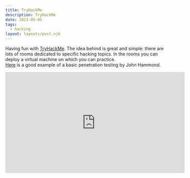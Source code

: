 ```yaml
---
title: TryHackMe
description: TryHackMe
date: 2021-05-05
tags:
  - hacking
layout: layouts/post.njk
---
```

Having fun with <a href="{{ 'https://tryhackme.com/' | url }}">TryHackMe</a>. The idea behind is great and simple: there are lots of rooms dedicated to specific hacking topics. In the rooms you can deploy a virtual machine on which you can practice.
<br />
<a href="{{ 'https://www.youtube.com/watch?v=xl2Xx5YOKcI' | url }}">Here</a> is a good example of a basic penetration testing by John Hammond.
<br />

<div class="video-wrap">
<iframe width="560" height="315" src="https://www.youtube.com/embed/xl2Xx5YOKcI" title="YouTube video player" frameborder="0" allow="accelerometer; autoplay; clipboard-write; encrypted-media; gyroscope; picture-in-picture" allowfullscreen></iframe>
</div>